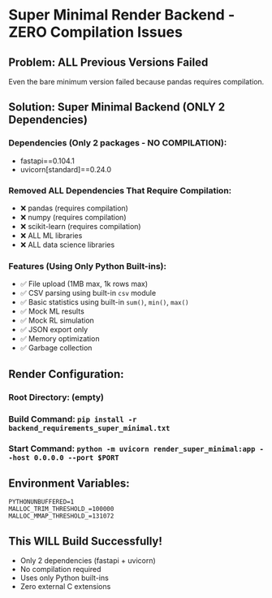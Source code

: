 # Super Minimal Render Backend - ZERO Compilation Issues

## Problem: ALL Previous Versions Failed
Even the bare minimum version failed because pandas requires compilation.

## Solution: Super Minimal Backend (ONLY 2 Dependencies)

### Dependencies (Only 2 packages - NO COMPILATION):
- fastapi==0.104.1
- uvicorn[standard]==0.24.0

### Removed ALL Dependencies That Require Compilation:
- ❌ pandas (requires compilation)
- ❌ numpy (requires compilation)
- ❌ scikit-learn (requires compilation)
- ❌ ALL ML libraries
- ❌ ALL data science libraries

### Features (Using Only Python Built-ins):
- ✅ File upload (1MB max, 1k rows max)
- ✅ CSV parsing using built-in `csv` module
- ✅ Basic statistics using built-in `sum()`, `min()`, `max()`
- ✅ Mock ML results
- ✅ Mock RL simulation
- ✅ JSON export only
- ✅ Memory optimization
- ✅ Garbage collection

## Render Configuration:

### Root Directory: (empty)
### Build Command: `pip install -r backend_requirements_super_minimal.txt`
### Start Command: `python -m uvicorn render_super_minimal:app --host 0.0.0.0 --port $PORT`

## Environment Variables:
```
PYTHONUNBUFFERED=1
MALLOC_TRIM_THRESHOLD_=100000
MALLOC_MMAP_THRESHOLD_=131072
```

## This WILL Build Successfully!
- Only 2 dependencies (fastapi + uvicorn)
- No compilation required
- Uses only Python built-ins
- Zero external C extensions
